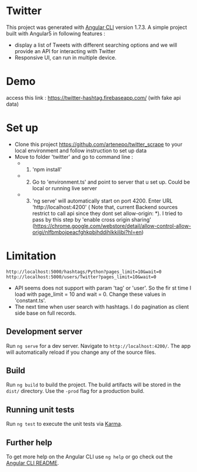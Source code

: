 # Twitter
This project was generated with [Angular CLI](https://github.com/angular/angular-cli) version 1.7.3.
A simple project built with Angular5 in following features : 
 + display a list of Tweets with different searching options and we will provide an API for interacting with Twitter
 + Responsive UI, can run in multiple device.
 
# Demo 
access this link : https://twitter-hashtag.firebaseapp.com/ (with fake api data)

# Set up
 + Clone this project https://github.com/artenepo/twitter_scrape to your local environment and follow instruction to set up data
 + Move to folder 'twitter' and go to command line :
    - 1. 'npm install'
    - 2. Go to 'environment.ts' and point to server that u set up. Could be local or running live server  
    - 3. 'ng serve' will automatically start on port 4200. Enter URL 'http://localhost:4200'
    ( Note that, current Backend sources restrict to call api since they dont set allow-origin: *). I tried to pass by this step by 'enable cross origin sharing' (https://chrome.google.com/webstore/detail/allow-control-allow-origi/nlfbmbojpeacfghkpbjhddihlkkiljbi?hl=en)

# Limitation
    http://localhost:5000/hashtags/Python?pages_limit=10&wait=0
    http://localhost:5000/users/Twitter?pages_limit=10&wait=0
  + API seems does not support with param 'tag' or 'user'. So the fir st time I load with 
  page_limit = 10 and wait = 0. Change these values in 'constant.ts'.
  + The next time when user search with hashtags. I do pagination as client side base on full records.

## Development server

Run `ng serve` for a dev server. Navigate to `http://localhost:4200/`. The app will automatically reload if you change any of the source files.


## Build

Run `ng build` to build the project. The build artifacts will be stored in the `dist/` directory. Use the `-prod` flag for a production build.

## Running unit tests

Run `ng test` to execute the unit tests via [Karma](https://karma-runner.github.io).

## Further help

To get more help on the Angular CLI use `ng help` or go check out the [Angular CLI README](https://github.com/angular/angular-cli/blob/master/README.md).
